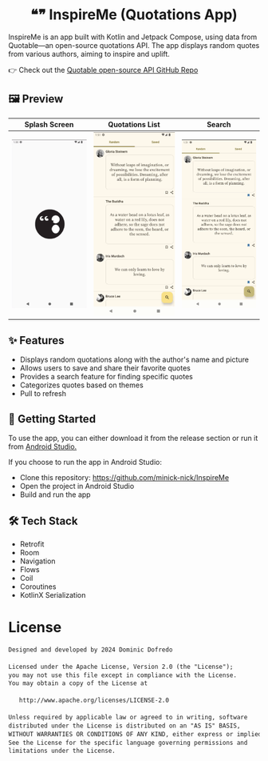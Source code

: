 # <h1 align="center">❝❞ InspireMe (Quotations App)</h1>
InspireMe is an app built with Kotlin and Jetpack Compose, using data from Quotable—an open-source quotations API. The app displays random quotes from various authors, aiming to inspire and uplift.

👉 Check out the [Quotable open-source API GitHub Repo](https://github.com/lukePeavey/quotable?tab=readme-ov-file)

## 🖼️ Preview

Splash Screen | Quotations List | Search
------------- | --------------- | -----------
<img src="screenshots/splash.gif" width="248" /> | <img src="screenshots/details.gif" width="248" /> | <img src="screenshots/search.gif" width="248" />

## ✨ Features
- Displays random quotations along with the author's name and picture
- Allows users to save and share their favorite quotes
- Provides a search feature for finding specific quotes
- Categorizes quotes based on themes
- Pull to refresh

## 🚀 Getting Started 
To use the app, you can either download it from the release section or run it from [Android Studio.](https://developer.android.com/studio?gad_source=1&gclid=CjwKCAjwnei0BhB-EiwAA2xuBvd_0mB3xf_7iU7r0s6-lG0XGMH00_pR8-tJ6iMkQUIIU3wZMb8euRoCaIYQAvD_BwE&gclsrc=aw.ds)

If you choose to run the app in Android Studio:
- Clone this repository: https://github.com/minick-nick/InspireMe
- Open the project in Android Studio
- Build and run the app

## 🛠️ Tech Stack
- Retrofit
- Room
- Navigation
- Flows
- Coil
- Coroutines
- KotlinX Serialization

# License
```xml
Designed and developed by 2024 Dominic Dofredo 

Licensed under the Apache License, Version 2.0 (the "License");
you may not use this file except in compliance with the License.
You may obtain a copy of the License at

   http://www.apache.org/licenses/LICENSE-2.0

Unless required by applicable law or agreed to in writing, software
distributed under the License is distributed on an "AS IS" BASIS,
WITHOUT WARRANTIES OR CONDITIONS OF ANY KIND, either express or implied.
See the License for the specific language governing permissions and
limitations under the License.